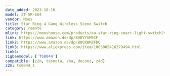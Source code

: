 ```yaml
---
date_added: 2023-10-16
model: ZT-SR-EU4
vendor: Moes
title: Star Ring 4 Gang Wireless Scene Switch
category: remote
mlink: https://moeshouse.com/products/eu-star-ring-smart-light-switch?variant=44637975707963
link: https://www.amazon.de/dp/B0BYYGM9CF
link2: https://www.amazon.es/dp/B0CKWMZFDQ
link3: https://www.aliexpress.com/item/1005005416379494.html
link4: 
zigbeemodel: ['TS0044']
compatible: [z2m, tasmota, zha, deconz, z4d]
z2m: ts0044_1
---
```




